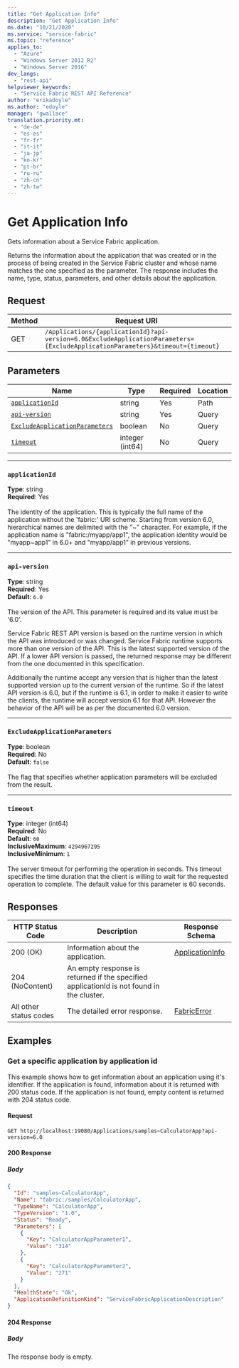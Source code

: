 ```yaml
---
title: "Get Application Info"
description: "Get Application Info"
ms.date: "10/21/2020"
ms.service: "service-fabric"
ms.topic: "reference"
applies_to: 
  - "Azure"
  - "Windows Server 2012 R2"
  - "Windows Server 2016"
dev_langs: 
  - "rest-api"
helpviewer_keywords: 
  - "Service Fabric REST API Reference"
author: "erikadoyle"
ms.author: "edoyle"
manager: "gwallace"
translation.priority.mt: 
  - "de-de"
  - "es-es"
  - "fr-fr"
  - "it-it"
  - "ja-jp"
  - "ko-kr"
  - "pt-br"
  - "ru-ru"
  - "zh-cn"
  - "zh-tw"
---
```

# Get Application Info
Gets information about a Service Fabric application.

Returns the information about the application that was created or in the process of being created in the Service Fabric cluster and whose name matches the one specified as the parameter. The response includes the name, type, status, parameters, and other details about the application.

## Request
| Method | Request URI |
| ------ | ----------- |
| GET | `/Applications/{applicationId}?api-version=6.0&ExcludeApplicationParameters={ExcludeApplicationParameters}&timeout={timeout}` |


## Parameters
| Name | Type | Required | Location |
| --- | --- | --- | --- |
| [`applicationId`](#applicationid) | string | Yes | Path |
| [`api-version`](#api-version) | string | Yes | Query |
| [`ExcludeApplicationParameters`](#excludeapplicationparameters) | boolean | No | Query |
| [`timeout`](#timeout) | integer (int64) | No | Query |

____
### `applicationId`
__Type__: string <br/>
__Required__: Yes<br/>
<br/>
The identity of the application. This is typically the full name of the application without the 'fabric:' URI scheme.
Starting from version 6.0, hierarchical names are delimited with the "~" character.
For example, if the application name is "fabric:/myapp/app1", the application identity would be "myapp~app1" in 6.0+ and "myapp/app1" in previous versions.


____
### `api-version`
__Type__: string <br/>
__Required__: Yes<br/>
__Default__: `6.0` <br/>
<br/>
The version of the API. This parameter is required and its value must be '6.0'.

Service Fabric REST API version is based on the runtime version in which the API was introduced or was changed. Service Fabric runtime supports more than one version of the API. This is the latest supported version of the API. If a lower API version is passed, the returned response may be different from the one documented in this specification.

Additionally the runtime accept any version that is higher than the latest supported version up to the current version of the runtime. So if the latest API version is 6.0, but if the runtime is 6.1, in order to make it easier to write the clients, the runtime will accept version 6.1 for that API. However the behavior of the API will be as per the documented 6.0 version.


____
### `ExcludeApplicationParameters`
__Type__: boolean <br/>
__Required__: No<br/>
__Default__: `false` <br/>
<br/>
The flag that specifies whether application parameters will be excluded from the result.

____
### `timeout`
__Type__: integer (int64) <br/>
__Required__: No<br/>
__Default__: `60` <br/>
__InclusiveMaximum__: `4294967295` <br/>
__InclusiveMinimum__: `1` <br/>
<br/>
The server timeout for performing the operation in seconds. This timeout specifies the time duration that the client is willing to wait for the requested operation to complete. The default value for this parameter is 60 seconds.

## Responses

| HTTP Status Code | Description | Response Schema |
| --- | --- | --- |
| 200 (OK) | Information about the application.<br/> | [ApplicationInfo](sfclient-v80-model-applicationinfo.md) |
| 204 (NoContent) | An empty response is returned if the specified applicationId is not found in the cluster.<br/> |  |
| All other status codes | The detailed error response.<br/> | [FabricError](sfclient-v80-model-fabricerror.md) |

## Examples

### Get a specific application by application id

This example shows how to get information about an application using it's identifier. If the application is found, information about it is returned with 200 status code. If the application is not found, empty content is returned with 204 status code.

#### Request
```
GET http://localhost:19080/Applications/samples~CalculatorApp?api-version=6.0
```

#### 200 Response
##### Body
```json
{
  "Id": "samples~CalculatorApp",
  "Name": "fabric:/samples/CalculatorApp",
  "TypeName": "CalculatorApp",
  "TypeVersion": "1.0",
  "Status": "Ready",
  "Parameters": [
    {
      "Key": "CalculatorAppParameter1",
      "Value": "314"
    },
    {
      "Key": "CalculatorAppParameter2",
      "Value": "271"
    }
  ],
  "HealthState": "Ok",
  "ApplicationDefinitionKind": "ServiceFabricApplicationDescription"
}
```


#### 204 Response
##### Body
The response body is empty.
